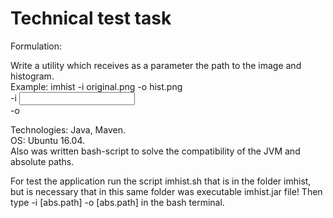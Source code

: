 # Technical test task
  Formulation:
  
Write a utility which receives as a parameter the path to the image and histogram.  
Example: imhist -i original.png -o hist.png  
-i <input file>  
-o <output file>
  
Technologies: Java, Maven.  
OS: Ubuntu 16.04.  
Also was written bash-script to solve the compatibility of the JVM and absolute paths.

For test the application run the script imhist.sh that is in the folder imhist, but is necessary that in this same folder
was executable imhist.jar file! Then type -i [abs.path] -o [abs.path] in the bash terminal.
